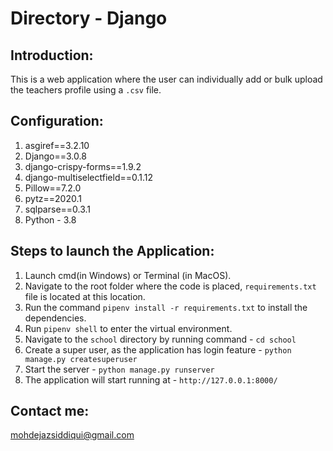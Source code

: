 # Directory - Django

Introduction:
-------------
This is a web application where the user can individually add or bulk upload the teachers profile using a `.csv` file.

Configuration:
--------------
1. asgiref==3.2.10
2. Django==3.0.8
3. django-crispy-forms==1.9.2
4. django-multiselectfield==0.1.12
5. Pillow==7.2.0
6. pytz==2020.1
7. sqlparse==0.3.1
8. Python - 3.8

Steps to launch the Application:
--------------------------------
1. Launch cmd(in Windows) or Terminal (in MacOS).
2. Navigate to the root folder where the code is placed, `requirements.txt` file is located at this location.
3. Run the command `pipenv install -r requirements.txt` to install the dependencies.
4. Run `pipenv shell` to enter the virtual environment.
5. Navigate to the `school` directory by running command - `cd school`
6. Create a super user, as the application has login feature - `python manage.py createsuperuser`
7. Start the server - `python manage.py runserver`
8. The application will start running at - `http://127.0.0.1:8000/`

Contact me:
-----------
mohdejazsiddiqui@gmail.com
